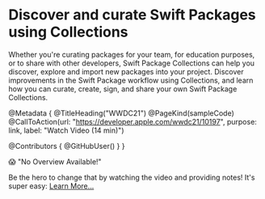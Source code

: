 # Discover and curate Swift Packages using Collections

Whether you're curating packages for your team, for education purposes, or to share with other developers, Swift Package Collections can help you discover, explore and import new packages into your project. Discover improvements in the Swift Package workflow using Collections, and learn how you can curate, create, sign, and share your own Swift Package Collections.

@Metadata {
   @TitleHeading("WWDC21")
   @PageKind(sampleCode)
   @CallToAction(url: "https://developer.apple.com/wwdc21/10197", purpose: link, label: "Watch Video (14 min)")

   @Contributors {
      @GitHubUser(<replace this with your GitHub handle>)
   }
}

😱 "No Overview Available!"

Be the hero to change that by watching the video and providing notes! It's super easy:
 [Learn More…](https://wwdcnotes.com/documentation/wwdcnotes/contributing)
